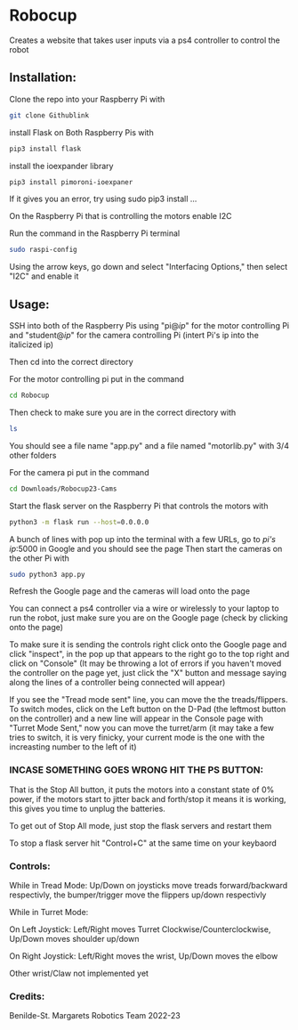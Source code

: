 # Robocup
Creates a website that takes user inputs via a ps4 controller to control the robot

## Installation:
Clone the repo into your Raspberry Pi with 
```bash
git clone Githublink
```

install Flask on Both Raspberry Pis with
```bash
pip3 install flask
```

install the ioexpander library
```bash
pip3 install pimoroni-ioexpaner
```
If it gives you an error, try using sudo pip3 install ... 

On the Raspberry Pi that is controlling the motors enable I2C

Run the command in the Raspberry Pi terminal
```bash
sudo raspi-config
```
Using the arrow keys, go down and select "Interfacing Options," then select "I2C" and enable it
## Usage:
SSH into both of the Raspberry Pis using "pi@*ip*" for the motor controlling Pi and "student@*ip*" for the camera controlling Pi (intert Pi's ip into the italicized ip)

Then cd into the correct directory

For the motor controlling pi put in the command
```bash
cd Robocup
```
Then check to make sure you are in the correct directory with
```bash
ls
```
You should see a file name "app.py" and a file named "motorlib.py" with 3/4 other folders

For the camera pi put in the command
```bash
cd Downloads/Robocup23-Cams
```

Start the flask server on the Raspberry Pi that controls the motors with
```bash
python3 -m flask run --host=0.0.0.0
```
A bunch of lines with pop up into the terminal with a few URLs, go to *pi's ip*:5000 in Google and you should see the page
Then start the cameras on the other Pi with
```bash
sudo python3 app.py
```
Refresh the Google page and the cameras will load onto the page

You can connect a ps4 controller via a wire or wirelessly to your laptop to run the robot, just make sure you are on the Google page (check by clicking onto the page) 

To make sure it is sending the controls right click onto the Google page and click "inspect", in the pop up that appears to the right go to the top right and click on "Console" (It may be throwing a lot of errors if you haven't moved the controller on the page yet, just click the "X" button and message saying along the lines of a controller being connected will appear) 

If you see the "Tread mode sent" line, you can move the the treads/flippers. To switch modes, click on the Left button on the D-Pad (the leftmost button on the controller) and a new line will appear in the Console page with "Turret Mode Sent," now you can move the turret/arm (it may take a few tries to switch, it is very finicky, your current mode is the one with the increasting number to the left of it)

### INCASE SOMETHING GOES WRONG HIT THE PS BUTTON:
That is the Stop All button, it puts the motors into a constant state of 0% power, if the motors start to jitter back and forth/stop it means it is working, this gives you time to unplug the batteries.

To get out of Stop All mode, just stop the flask servers and restart them

To stop a flask server hit "Control+C" at the same time on your keybaord

### Controls:
While in Tread Mode:
Up/Down on joysticks move treads forward/backward respectivly, the bumper/trigger move the flippers up/down respectivly

While in Turret Mode:

On Left Joystick:
Left/Right moves Turret Clockwise/Counterclockwise, Up/Down moves shoulder up/down

On Right Joystick:
Left/Right moves the wrist, Up/Down moves the elbow

Other wrist/Claw not implemented yet

### Credits:
Benilde-St. Margarets Robotics Team
2022-23
